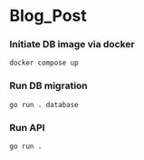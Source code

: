 # Blog_Post

### Initiate DB image via docker
`docker compose up`

### Run DB migration
`go run . database`

### Run API
`go run .`
